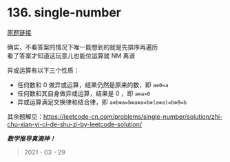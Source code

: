 # 136. single-number

[原题链接](https://leetcode-cn.com/problems/single-number/)

确实，不看答案的情况下唯一能想到的就是先排序再遍历  
看了答案才知道这玩意儿也能位运算就 NM 离谱

异或运算有以下三个性质：

+ 任何数和 0 做异或运算，结果仍然是原来的数，即 `a⊕0=a`
+ 任何数和其自身做异或运算，结果是 0 ，即 `a⊕a=0`
+ 异或运算满足交换律和结合律，即 `a⊕b⊕a=b⊕a⊕a=b⊕(a⊕a)=b⊕0=b`

其余题解见：https://leetcode-cn.com/problems/single-number/solution/zhi-chu-xian-yi-ci-de-shu-zi-by-leetcode-solution/

***数学推导真滴神！***

> 2021 - 03 - 29
